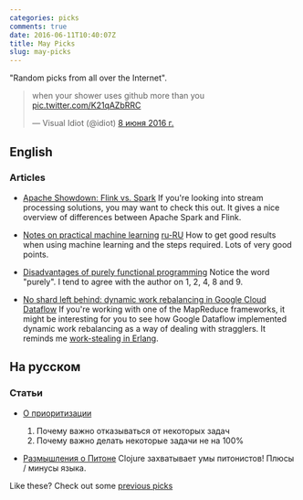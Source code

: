 ```yaml
---
categories: picks
comments: true
date: 2016-06-11T10:40:07Z
title: May Picks
slug: may-picks
---
```


"Random picks from all over the Internet".

<!--more-->

<blockquote class="twitter-tweet" data-lang="ru"><p lang="en" dir="ltr">when your shower uses github more than you <a href="https://t.co/K21qAZbRRC">pic.twitter.com/K21qAZbRRC</a></p>&mdash; Visual Idiot (@idiot) <a href="https://twitter.com/idiot/status/740505961555742721">8 июня 2016 г.</a></blockquote>
<script async src="//platform.twitter.com/widgets.js" charset="utf-8"></script>

## English

### Articles

* [Apache Showdown: Flink vs. Spark](https://tech.zalando.de/blog/apache-showdown-flink-vs.-spark/)
  If you're looking into stream processing solutions, you may want to check this out. It gives a nice overview of differences between Apache Spark and Flink.

* [Notes on practical machine learning](https://alexott.blogspot.ru/2016/06/notes-on-practical-machine-learning.html)
  [ru-RU](https://alexott-ru.blogspot.ru/2016/06/blog-post.html)
  How to get good results when using machine learning and the steps required. Lots of very good points.

* [Disadvantages of purely functional programming](https://flyingfrogblog.blogspot.ru/2016/05/disadvantages-of-purely-functional.html)
  Notice the word "purely". I tend to agree with the author on 1, 2, 4, 8 and 9.

* [No shard left behind: dynamic work rebalancing in Google Cloud Dataflow](https://cloud.google.com/blog/big-data/2016/05/no-shard-left-behind-dynamic-work-rebalancing-in-google-cloud-dataflow)
  If you're working with one of the MapReduce frameworks, it might be interesting for you to see how Google Dataflow implemented dynamic work rebalancing as a way of dealing with stragglers. It reminds me [work-stealing in Erlang](https://jlouisramblings.blogspot.ru/2013/01/how-erlang-does-scheduling.html).

## На русском

### Статьи

* [О приоритизации](https://medium.com/@allo/%D0%BE-%D0%BF%D1%80%D0%B8%D0%BE%D1%80%D0%B8%D1%82%D0%B8%D0%B7%D0%B0%D1%86%D0%B8%D0%B8-7f0556b49fcb#.e0yc5a48y)
  1) Почему важно отказываться от некоторых задач
  2) Почему важно делать некоторые задачи не на 100%

* [Размышления о Питоне](http://grishaev.me/python)
  Clojure захватывает умы питонистов! Плюсы / минусы языка.

Like these? Check out some [previous picks](http://homeonrails.com/blog/categories/picks/)
